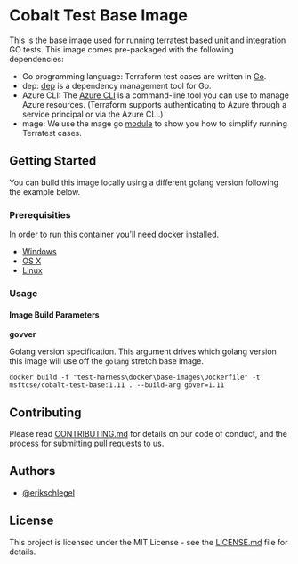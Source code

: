 # Cobalt Test Base Image

This is the base image used for running terratest based unit and integration GO tests. This image comes pre-packaged with the following dependencies:
* Go programming language: Terraform test cases are written in [Go](https://golang.org/dl/).
* dep: [dep](https://github.com/golang/dep#installation) is a dependency management tool for Go.
* Azure CLI: The [Azure CLI](https://docs.microsoft.com/en-us/cli/azure/install-azure-cli?view=azure-cli-latest) is a command-line tool you can use to manage Azure resources. (Terraform supports authenticating to Azure through a service principal or via the Azure CLI.)
* mage: We use the mage go [module](https://github.com/magefile/mage#installation) to show you how to simplify running Terratest cases.

## Getting Started

You can build this image locally using a different golang version following the example below.

### Prerequisities

In order to run this container you'll need docker installed.

* [Windows](https://docs.docker.com/windows/started)
* [OS X](https://docs.docker.com/mac/started/)
* [Linux](https://docs.docker.com/linux/started/)

### Usage

#### Image Build Parameters

**govver**

Golang version specification. This argument drives which golang version this image will use off the `golang` stretch base image.

```shell
docker build -f "test-harness\docker\base-images\Dockerfile" -t msftcse/cobalt-test-base:1.11 . --build-arg gover=1.11
```
## Contributing

Please read [CONTRIBUTING.md](CONTRIBUTING.md) for details on our code of conduct, and the process for submitting pull requests to us.

## Authors

* [@erikschlegel](https://github.com/erikschlegel)

## License

This project is licensed under the MIT License - see the [LICENSE.md](LICENSE.md) file for details.
